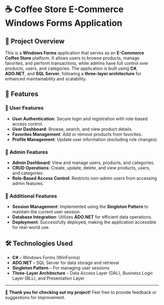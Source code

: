# ☕ Coffee Store E-Commerce Windows Forms Application  

## 📌 Project Overview  
This is a **Windows Forms** application that serves as an **E-Commerce Coffee Store** platform. It allows users to browse products, manage favorites, and perform transactions, while admins have full control over products, users, and categories. The application is built using **C#**, **ADO.NET**, and **SQL Server**, following a **three-layer architecture** for enhanced maintainability and scalability.  

## 🔹 Features  

### 🔹 **User Features**  
- **User Authentication**: Secure login and registration with role-based access control.  
- **User Dashboard**: Browse, search, and view product details.  
- **Favorites Management**: Add or remove products from favorites.  
- **Profile Management**: Update user information (excluding role changes).  

### 🔹 **Admin Features**  
- **Admin Dashboard**: View and manage users, products, and categories.  
- **CRUD Operations**: Create, update, delete, and view products, users, and categories.  
- **Role-Based Access Control**: Restricts non-admin users from accessing admin features.  

### 🔹 **Additional Features**  
- **Session Management**: Implemented using the **Singleton Pattern** to maintain the current user session.  
- **Database Integration**: Utilizes **ADO.NET** for efficient data operations.  
- **Deployment**: Successfully deployed, making the application accessible for real-world use.  

## 🛠 Technologies Used  
- **C#** – Windows Forms (WinForms)  
- **ADO.NET** – SQL Server for data storage and retrieval  
- **Singleton Pattern** – For managing user sessions  
- **Three-Layer Architecture** – Data Access Layer (DAL), Business Logic Layer (BLL), and Presentation Layer  

---

🚀 **Thank you for checking out my project!** Feel free to provide feedback or suggestions for improvement.  
